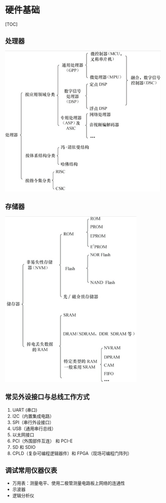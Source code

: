 # 硬件基础

[TOC]

## 处理器

![](../img/processor.png)

## 存储器

![](../img/storage.png)

## 常见外设接口与总线工作方式

1. UART (串口)
2. I2C（内置集成电路）
3. SPI（串行外设接口）
4. USB（通用串行总线）
5. 以太网接口
6. PCI（外围部件互连） 和 PCI-E
7. SD 和 SDIO
8. CPLD（复杂可编程逻辑器件）和 FPGA（现场可编程门阵列） 

## 调试常用仪器仪表

- 万用表：测量电平、使用二极管测量电路板上网络的连通性
- 示波器
- 逻辑分析仪